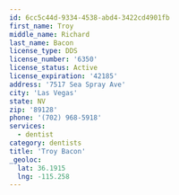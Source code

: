 ```yaml
---
id: 6cc5c44d-9334-4538-abd4-3422cd4901fb
first_name: Troy
middle_name: Richard
last_name: Bacon
license_type: DDS
license_number: '6350'
license_status: Active
license_expiration: '42185'
address: '7517 Sea Spray Ave'
city: 'Las Vegas'
state: NV
zip: '89128'
phone: '(702) 968-5918'
services:
  - dentist
category: dentists
title: 'Troy Bacon'
_geoloc:
  lat: 36.1915
  lng: -115.258
---
```


